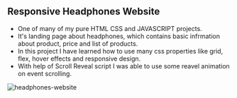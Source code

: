 ## Responsive Headphones Website

- One of many of my pure HTML CSS and JAVASCRIPT projects. 
- It's landing page about headphones, which contains basic infrmation about product, price and list of products.
- In this project I have learned how to use many css properties like grid, flex, hover effects and responsive design.
- With help of Scroll Reveal script I was able to use some reavel animation on event scrolling.

![headphones-website](https://res.cloudinary.com/do5rzxmh3/image/upload/v1642787342/portfolio/headphones-git_j65pgu.png)


